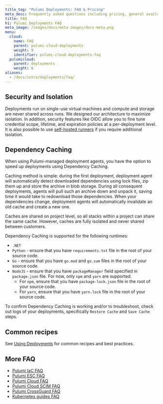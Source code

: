 ```yaml
---
title_tag: "Pulumi Deployments: FAQ & Pricing"
meta_desc: Frequently asked questions including pricing, general availability, and roadmap.
title: FAQ
h1: Pulumi Deployments FAQ
meta_image: /images/docs/meta-images/docs-meta.png
menu:
  cloud:
    name: FAQ
    parent: pulumi-cloud-deployments
    weight: 9
    identifier: pulumi-cloud-deployments-faq
  pulumicloud:
    parent: deployments
    weight: 6
aliases:
  - /docs/intro/deployments/faq/
---
```


## Security and Isolation

Deployments run on single-use virtual machines and compute and storage are never shared across runs. We designed our architecture to maximize isolation. In addition, security features like OIDC allow you to fine tune credential scope, lifetime, and expiration policies at a per-deployment level. It is also possible to use [self-hosted runners](/docs/pulumi-cloud/deployments/customer-managed-agents/) if you require additional isolation.

## Dependency Caching

When using Pulumi-managed deployment agents, you have the option to speed up deployments using Dependency Caching.

Caching method is simple: during the first deployment, deployment agent will automatically detect downloaded dependencies using lock files, zip them up and store the archive in blob storage. During all consequent deployments, agents will pull such an archive down and unpack it, saving time it would take to redownload those dependencies. When your dependencies change, deployment agents will automatically invalidate an old cache and create a new one.

Caches are shared on project level, so all stacks within a project can share the same cache. However, caches are fully isolated and never shared between customers.

Dependency Caching is supported for the following runtimes:

- `.NET`
- `Python` - ensure that you have `requirements.txt` file in the root of your source code.
- `Go` - ensure that you have `go.mod` and `go.sum` files in the root of your source code.
- `NodeJS` - ensure that you have `packageManager` field specified in `package.json` file. For now, only `npm` and `yarn` are supported.
  - For `npm`, ensure that you have `package-lock.json` file in the root of your source code.
  - For `yarn`, ensure that you have `yarn.lock` file in the root of your source code.

To confirm Dependency Caching is working and/or to troubleshoot, check out logs of your deployments, specifically `Restore Cache` and `Save Cache` steps.

## Common recipes

See [Using Deployments](/docs/pulumi-cloud/deployments/reference/) for common recipes and best practices.

## More FAQ

- [Pulumi IaC FAQ](/docs/iac/support/faq/)
- [Pulumi ESC FAQ](/docs/esc/faq/)
- [Pulumi Cloud FAQ](/docs/pulumi-cloud/faq/)
- [Pulumi Cloud SCIM FAQ](/docs/pulumi-cloud/access-management/scim/faq/)
- [Pulumi CrossGuard FAQ](/docs/using-pulumi/crossguard/faq/)
- [Kubernetes guides FAQ](/docs/clouds/kubernetes/guides/faq/)
